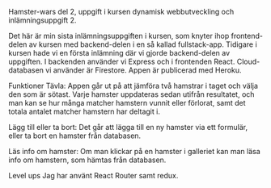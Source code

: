 Hamster-wars del 2, uppgift i kursen dynamisk webbutveckling och inlämningsuppgift 2.

Det här är min sista inlämningsuppgiften i kursen, som knyter ihop frontend-delen av kursen med backend-delen i en så kallad fullstack-app. Tidigare i kursen hade vi en första inlämning där vi gjorde backend-delen av uppgiften. I backenden använder vi Express och i frontenden React. Cloud-databasen vi använder är Firestore. Appen är publicerad med Heroku.

Funktioner
Tävla:
Appen går ut på att jämföra två hamstrar i taget och välja den som är sötast. Varje hamster uppdateras sedan utifrån resultatet, och man kan se hur många matcher hamstern vunnit eller förlorat, samt det totala antalet matcher hamstern har deltagit i.

Lägg till eller ta bort:
Det går att lägga till en ny hamster via ett formulär, eller ta bort en hamster från databasen.

Läs info om hamster:
Om man klickar på en hamster i galleriet kan man läsa info om hamstern, som hämtas från databasen.


Level ups
Jag har använt React Router samt redux.
